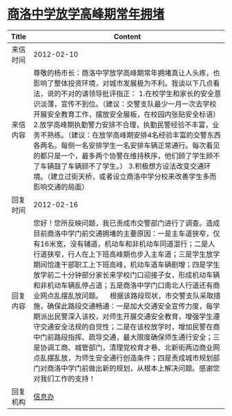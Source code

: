 # <a href="http://www.shangluo.gov.cn/zmhd/ldxxxx.jsp?urltype=leadermail.LeaderMailContentUrl&wbtreeid=1112&leadermailid=1064">商洛中学放学高峰期常年拥堵</a>
| Title |                                                                                                                                                                                                              Content                                                                                                                                                                                                              |
|:-----:|-----------------------------------------------------------------------------------------------------------------------------------------------------------------------------------------------------------------------------------------------------------------------------------------------------------------------------------------------------------------------------------------------------------------------------------|
| 来信时间  | 2012-02-10                                                                                                                                                                                                                                                                                                                                                                                                                        |
| 来信内容  | 尊敬的杨市长：商洛中学放学高峰期常年拥堵真让人头疼，也影响了整体投资环境，对城市发展极为不利。我谈以下几点看法，说的不对的请领导批评指正： 1.在校学生和家长的安全意识淡薄，宣传不到位。（建议：交警支队最少一月一次去学校开展安全教育工作，摆放安全展板，在校园内张贴安全标语） 2.放学高峰期执勤警力安排不合理，执勤民警经验不丰富，业务不熟练。（建议：在放学高峰期安排4名经验丰富的交警东西各两名。每侧一名安排学生一名安排车辆正常通行。每次看见的都只是一个，最多两个协警在维持秩序，他们顾了学生顾不了车辆鼓了车辆顾不了学生。） 3.积极想方设法改变交通环境。（建立过街天桥，或者设立商洛中学分校来改善学生多而影响交通的局面）                                                                                                           |
| 回复时间  | 2012-02-16                                                                                                                                                                                                                                                                                                                                                                                                                        |
| 回复内容  | 您好！您所反映问题，我已责成市交警部门进行了调查。造成目前商洛中学门前交通拥堵的主要原因：一是主车道狭窄，仅有16米宽，没有辅道，机动车和非机动车同道混行；二是人行道狭窄，行人在上下班高峰期也步入主车道；三是学生放学期间恰逢干部职工上下班高峰，机动车道车辆剧增；四是学生放学前二十分钟部分家长来学校门口迎接子女，形成机动车辆和非机动车辆乱停占道；五是商洛中学门口南北人行道还有商业网点乱摆乱放问题。    根据该路段现状，市交警支队采取措施，确保此路段交通畅通：一是加大交通安全宣传力度，每学期派出民警深入该校，对师生开展交通安全教育，增强学生遵守交通安全法规的自觉性；二是在该校放学时，增加民警在商中门前路段指挥、疏导交通，最大限度确保师生通行安全；三是协调工商、城管部门，清理党校育才巷、北新街两边商业网点乱摆乱放，为师生安全通行创造条件；四是责成城市规划部门对商洛中学门前做出新的规划，从根本上解决问题。感谢您对我们工作的支持！ |
| 回复机构  | <a href="../../category/agencies/信息办.md">信息办</a>                                                                                                                                                                                                                                                                                                                                                                                  |